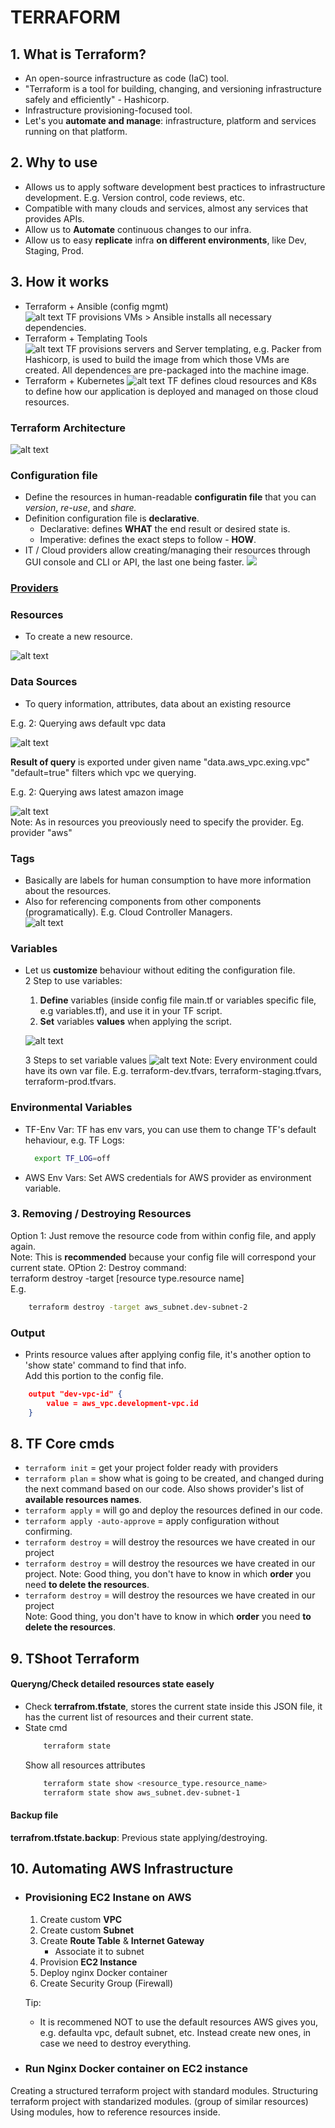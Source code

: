 # TERRAFORM  

## 1. What is Terraform?  
* An open-source infrastructure as code (IaC) tool.
* "Terraform is a tool for building, changing, and versioning infrastructure safely and efficiently" - Hashicorp.
* Infrastructure provisioning-focused tool.  
* Let's you **automate and manage**: infrastructure, platform and services running on that platform.  

## 2. Why to use  
* Allows us to apply software development best practices to infrastructure development. E.g. Version control, code reviews, etc.
* Compatible with many clouds and services, almost any services that provides APIs.
* Allow us to **Automate** continuous changes to our infra.
* Allow us to easy **replicate** infra **on different environments**, like Dev, Staging, Prod.

## 3. How it works  
* Terraform + Ansible (config mgmt)  
  ![alt text](/IaC/Terraform/_terra-images/image-2.png)
  TF provisions VMs > Ansible installs all necessary dependencies.
* Terraform + Templating Tools  
  ![alt text](/IaC/Terraform/_terra-images/image-1.png) 
  TF provisions servers and Server templating, e.g. Packer from Hashicorp, is used to build the image from which those VMs are created. All dependences are pre-packaged into the machine image.
* Terraform + Kubernetes 
    ![alt text](/IaC/Terraform/_terra-images/image.png)
  TF defines cloud resources and K8s to define how our application is deployed and managed on those cloud resources.

### Terraform Architecture
![alt text](/IaC/Terraform/_terra-images/TF_Arch.png)  

### Configuration file
* Define the resources in human-readable **configuratin file** that you can *version*, *re-use*, and *share.*
* Definition configuration file is **declarative**.  
  - Declarative: defines **WHAT** the end result or desired state is.  
  - Imperative: defines the exact steps to follow - **HOW**.
 * IT / Cloud providers allow creating/managing their resources through GUI console and CLI or API, the last one being faster. 
![](./_terra-images/How_TF_works.png) 
  
### [Providers](/IaC/Terraform/TF_providers.md)

### Resources
* To create a new resource.  
  
![alt text](/IaC/Terraform/_terra-images/TF_resource.png)

### Data Sources
* To query information, attributes, data about an existing resource  
  
E.g. 2: Querying aws default vpc data

![alt text](/IaC/Terraform/_terra-images/TF_using_Data.png)

**Result of query** is exported under given name "data.aws_vpc.exing.vpc"  
"default=true" filters which vpc we querying.

E.g. 2: Querying aws latest amazon image  

![alt text](/IaC/Terraform/_terra-images/TF_datasource.png)  
Note: As in resources you preoviously need to specify the provider. Eg. provider "aws"

### Tags
* Basically are labels for human consumption to have more information about the resources.
*  Also for referencing components from other components (programatically). E.g. Cloud Controller Managers.  
    ![alt text](/IaC/Terraform/_terra-images/TF_tag_for_cloud_ctrl_mgr.png)  

### Variables
* Let us **customize** behaviour without editing the configuration file.  
2 Step to use variables:  
    1. **Define** variables (inside config file main.tf or variables specific file, e.g variables.tf), and use it in your TF script.
    2. **Set** variables **values** when applying the script. 

    ![alt text](/IaC/Terraform/_terra-images/TF_variables.png)

    3 Steps to set variable values
    ![alt text](/IaC/Terraform/_terra-images/TF_var_values.png)
    Note: Every environment could have its own var file. E.g. terraform-dev.tfvars, terraform-staging.tfvars, terraform-prod.tfvars. 

### Environmental Variables
* TF-Env Var: TF has env vars, you can use them to change TF's default hehaviour, e.g. TF Logs:
  ```Bash
    export TF_LOG=off
  ```
* AWS Env Vars: Set AWS credentials for AWS provider as environment variable.
  
### 3. Removing / Destroying Resources
Option 1: Just remove the resource code from within config file, and apply again.  
Note: This is **recommended** because your config file will correspond  your current state.
OPtion 2:  Destroy command:  
terraform destroy -target [resource type.resource name]  
E.g.
```bash
    terraform destroy -target aws_subnet.dev-subnet-2
```
### Output
- Prints resource values after applying config file, it's another option to 'show state' command to find that info.  
Add this portion to the config file.
```json
    output "dev-vpc-id" {
        value = aws_vpc.development-vpc.id
    }
```

## 8. TF Core cmds  
- `terraform init` = get your project folder ready with providers
- `terraform plan` = show what is going to be created, and changed during the next command based on our code.
Also shows provider's list of **available resources names**.  
- `terraform apply` = will go and deploy the resources defined in our code.
- `terraform apply -auto-approve` = apply configuration without confirming.
- `terraform destroy` = will destroy the resources we have created in our project  
- `terraform destroy` = will destroy the resources we have created in our project.
Note: Good thing, you don't have to know in which **order** you need **to delete the resources**.
- `terraform destroy` = will destroy the resources we have created in our project  
Note: Good thing, you don't have to know in which **order** you need **to delete the resources**.

## 9. TShoot Terraform  
#### Queryng/Check detailed resources state easely  
- Check **terrafrom.tfstate**, stores the current state inside this JSON file, it has the current list of resources and their current state.  
- State cmd
    ```bash
        terraform state
    ```
    Show all resources attributes
    ```bash    
        terraform state show <resource_type.resource_name>
        terraform state show aws_subnet.dev-subnet-1
    ```

#### Backup file 
**terrafrom.tfstate.backup**: Previous state applying/destroying.

## 10. Automating AWS Infrastructure  
* ### Provisioning EC2 Instane on AWS  
    1. Create custom **VPC**
    2. Create custom **Subnet**
    3. Create **Route Table** & **Internet Gateway**  
         - Associate it to subnet
    4. Provision **EC2 Instance**
    5. Deploy nginx Docker container
    6. Create Security Group (Firewall)

    Tip:
    * It is recommened NOT to use the default resources AWS gives you, e.g. defaulta vpc, default subnet, etc. Instead create new ones, in case we need to destroy everything.  
* ### Run Nginx Docker container on EC2 instance


Creating a structured terraform project with standard modules.
Structuring terraform project with standarized modules. (group of similar resources)
Using modules, how to reference resources inside.



